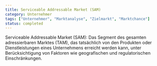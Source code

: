 ```yaml
---
title: Serviceable Addressable Market (SAM)
category: Unternehmer
tags: ["Unternehmer", "Marktanalyse", "Zielmarkt", "Marktchance"]
status: completed
---
```

Serviceable Addressable Market (SAM): Das Segment des gesamten adressierbaren Marktes (TAM), das tatsächlich von den Produkten oder Dienstleistungen eines Unternehmens erreicht werden kann, unter Berücksichtigung von Faktoren wie geografischen und regulatorischen Einschränkungen.